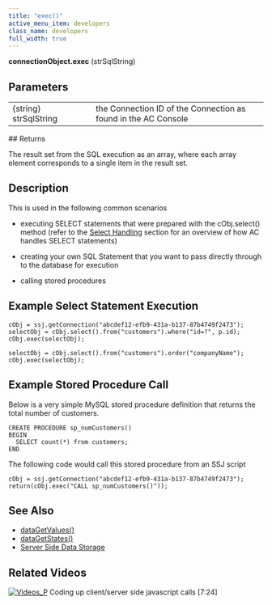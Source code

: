 ```yaml
---
title: "exec()"
active_menu_item: developers
class_name: developers
full_width: true
---
```



**connectionObject.exec** (strSqlString)

## Parameters

<table>
<tr>
<td width="181">
{string} strSqlString

</td>
<td width="18">
</td>
<td width="681">
the Connection ID of the Connection as found in the AC Console

</td>
</tr>
</table>
## Returns

The result set from the SQL execution as an array, where each array element corresponds to a single item in the result set.

## Description

This is used in the following common scenarios

 - executing SELECT statements that were prepared with the cObj.select() method (refer to the [Select Handling](/developers/documentation/scripting-apis/server-side-api/ssj-object/database/select-handling/) section for an overview of how AC handles SELECT statements)

 - creating your own SQL Statement that you want to pass directly through to the database for execution

 - calling stored procedures

## Example Select Statement Execution

    cObj = ssj.getConnection("abcdef12-efb9-431a-b137-87b4749f2473");
    selectObj = cObj.select().from("customers").where("id=?", p.id);
    cObj.exec(selectObj);
     
    selectObj = cObj.select().from("customers").order("companyName");
    cObj.exec(selectObj);

## Example Stored Procedure Call

Below is a very simple MySQL stored procedure definition that returns the total number of customers.

    CREATE PROCEDURE sp_numCustomers()
    BEGIN
      SELECT count(*) from customers;
    END

The following code would call this stored procedure from an SSJ script

    cObj = ssj.getConnection("abcdef12-efb9-431a-b137-87b4749f2473");
    return(cObj.exec("CALL sp_numCustomers()"));
     
  

## See Also

 - [dataGetValues()](/developers/documentation/scripting-apis/client-api/widget-data-state-manipulation/datagetvalues)
 - [dataGetStates()](/developers/documentation/scripting-apis/client-api/widget-data-state-manipulation/datagetstates)
 - [Server Side Data Storage](/developers/documentation/product-guide/data-storage/server-side-data-storage/)

## Related Videos

[![Videos\_P](/img/docs/videos_p.png)](http://www.youtube.com/v/qY9M8bP9b70?autoplay=1&hd=1&fs=1&showsearch=0&rel=0&) Coding up client/server side javascript calls [7:24]
